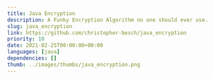 ```yaml
---
title: Java Encryption
description: A Funky Encryption Algorithm no one should ever use.
slug: java_encryption
link: https://github.com/christopher-besch/java_encryption
priority: 10
date: 2021-02-25T00:00:00+00:00
languages: [java]
dependencies: []
thumb: ../images/thumbs/java_encryption.png
---
```


